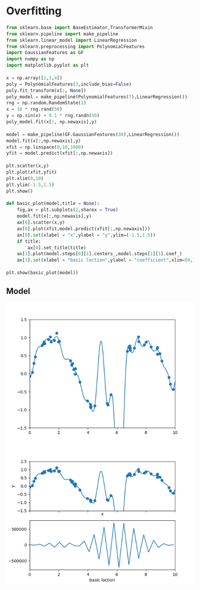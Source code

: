 # Overfitting
```python
from sklearn.base import BaseEstimator,TransformerMixin
from sklearn.pipeline import make_pipeline
from sklearn.linear_model import LinearRegression
from sklearn.preprocessing import PolynomialFeatures
import GaussianFeatures as GF 
import numpy as np
import matplotlib.pyplot as plt

x = np.array([2,3,4])
poly = PolynomialFeatures(3,include_bias=False)
poly.fit_transform(x[:, None])
poly_model = make_pipeline(PolynomialFeatures(7),LinearRegression())
rng = np.random.RandomState(1)
x = 10 * rng.rand(50)
y = np.sin(x) + 0.1 * rng.randn(50)
poly_model.fit(x[:, np.newaxis],y)

model = make_pipeline(GF.GaussianFeatures(30),LinearRegression())
model.fit(x[:,np.newaxis],y)
xfit = np.linspace(0,10,1000)
yfit = model.predict(xfit[:,np.newaxis])

plt.scatter(x,y)
plt.plot(xfit,yfit)
plt.xlim(0,10)
plt.ylim(-1.5,1.5)
plt.show()

def basic_plot(model,title = None):
    fig,ax = plt.subplots(2,sharex = True)
    model.fit(x[:,np.newaxis],y)
    ax[0].scatter(x,y)
    ax[0].plot(xfit,model.predict(xfit[:,np.newaxis]))
    ax[0].set(xlabel = "x",ylabel = "y",ylim=(-1.5,1.5))
    if title:
        ax[0].set_title(title)
    ax[1].plot(model.steps[0][1].centers_,model.steps[1][1].coef_)
    ax[1].set(xlabel = "basic loction",ylabel = "coefficient",xlim=(0,10))

plt.show(basic_plot(model))
```
## Model
![overfitting](https://github.com/Offliners/Machine-Learning/blob/master/ML/Linear%20Regression/Overfitting/overfitting.png)
![overfitting-1](https://github.com/Offliners/Machine-Learning/blob/master/ML/Linear%20Regression/Overfitting/overfitting-1.png)
